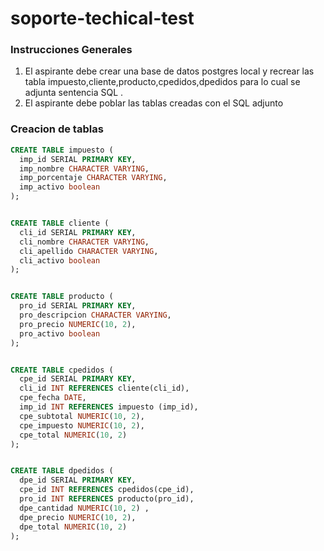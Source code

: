 # soporte-techical-test
### **Instrucciones Generales**

1. El aspirante debe crear una base de datos postgres local y recrear las tabla impuesto,cliente,producto,cpedidos,dpedidos para lo cual se adjunta sentencia SQL .
2. El aspirante debe poblar las tablas creadas con el SQL adjunto

### **Creacion de tablas**
  ```sql
CREATE TABLE impuesto (
    imp_id SERIAL PRIMARY KEY,
    imp_nombre CHARACTER VARYING,
    imp_porcentaje CHARACTER VARYING,
    imp_activo boolean
);


CREATE TABLE cliente (
    cli_id SERIAL PRIMARY KEY,
    cli_nombre CHARACTER VARYING,
    cli_apellido CHARACTER VARYING,
    cli_activo boolean
);


CREATE TABLE producto (
    pro_id SERIAL PRIMARY KEY,
    pro_descripcion CHARACTER VARYING,
    pro_precio NUMERIC(10, 2),
    pro_activo boolean
);


CREATE TABLE cpedidos (
    cpe_id SERIAL PRIMARY KEY,
    cli_id INT REFERENCES cliente(cli_id),
    cpe_fecha DATE,
    imp_id INT REFERENCES impuesto (imp_id),
    cpe_subtotal NUMERIC(10, 2),
    cpe_impuesto NUMERIC(10, 2),
    cpe_total NUMERIC(10, 2)
);


CREATE TABLE dpedidos (
    dpe_id SERIAL PRIMARY KEY,
    cpe_id INT REFERENCES cpedidos(cpe_id),
    pro_id INT REFERENCES producto(pro_id),
    dpe_cantidad NUMERIC(10, 2)	,
    dpe_precio NUMERIC(10, 2),
    dpe_total NUMERIC(10, 2)		
);
